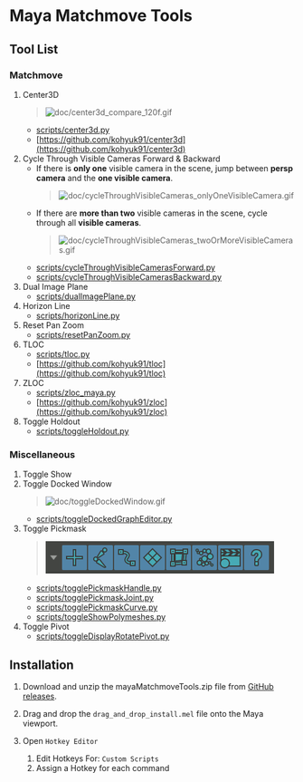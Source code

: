 # Maya Matchmove Tools

## Tool List
### Matchmove
1. Center3D
    > ![doc/center3d_compare_120f.gif](doc/center3d_compare_120f.gif)<br>
    - [scripts/center3d.py](scripts/center3d.py)
    - [https://github.com/kohyuk91/center3d](https://github.com/kohyuk91/center3d)
1. Cycle Through Visible Cameras Forward & Backward
    - If there is **only one** visible camera in the scene, jump between **persp camera** and the **one visible camera**.
        > ![doc/cycleThroughVisibleCameras_onlyOneVisibleCamera.gif](doc/cycleThroughVisibleCameras_onlyOneVisibleCamera.gif)<br>
    - If there are **more than two** visible cameras in the scene, cycle through all **visible cameras**.
      > ![doc/cycleThroughVisibleCameras_twoOrMoreVisibleCameras.gif](doc/cycleThroughVisibleCameras_twoOrMoreVisibleCameras.gif)<br>
    - [scripts/cycleThroughVisibleCamerasForward.py](scripts/cycleThroughVisibleCamerasForward.py)
    - [scripts/cycleThroughVisibleCamerasBackward.py](scripts/cycleThroughVisibleCamerasBackward.py)
1. Dual Image Plane
    - [scripts/dualImagePlane.py](scripts/dualImagePlane.py)
1. Horizon Line
    - [scripts/horizonLine.py](scripts/horizonLine.py)
1. Reset Pan Zoom
    - [scripts/resetPanZoom.py](scripts/resetPanZoom.py)
1. TLOC
    - [scripts/tloc.py](scripts/tloc.py)
    - [https://github.com/kohyuk91/tloc](https://github.com/kohyuk91/tloc)
1. ZLOC
    - [scripts/zloc_maya.py](scripts/zloc_maya.py)
    - [https://github.com/kohyuk91/zloc](https://github.com/kohyuk91/zloc)
1. Toggle Holdout
    - [scripts/toggleHoldout.py](scripts/toggleHoldout.py)


### Miscellaneous
1. Toggle Show
1. Toggle Docked Window
    > ![doc/toggleDockedWindow.gif](doc/toggleDockedWindow.gif)<br>
    - [scripts/toggleDockedGraphEditor.py](scripts/toggleDockedGraphEditor.py)
1. Toggle Pickmask
    > ![doc/togglePickmask.gif](doc/togglePickmask.gif)<br>
    - [scripts/togglePickmaskHandle.py](scripts/togglePickmaskHandle.py)
    - [scripts/togglePickmaskJoint.py](scripts/togglePickmaskJoint.py)
    - [scripts/togglePickmaskCurve.py](scripts/togglePickmaskCurve.py)
    - [scripts/toggleShowPolymeshes.py](scripts/toggleShowPolymeshes.py)
1. Toggle Pivot
    - [scripts/toggleDisplayRotatePivot.py](scripts/toggleDisplayRotatePivot.py)

## Installation
1. Download and unzip the mayaMatchmoveTools.zip file from [GitHub releases](https://github.com/kohyuk91/mayaMatchmoveTools/releases).

1. Drag and drop the `drag_and_drop_install.mel` file onto the Maya viewport.

1. Open `Hotkey Editor`
    1. Edit Hotkeys For: `Custom Scripts`
    1. Assign a Hotkey for each command
